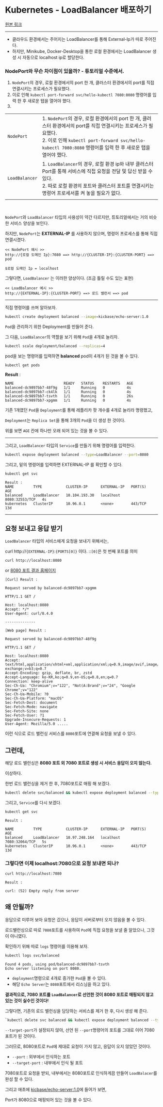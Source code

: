 # Kubernetes - LoadBalancer 배포하기

[원본 링크](https://minikube.sigs.k8s.io/docs/start/)

---

* 클라우드 환경에서는 주어지는 LoadBalancer를 통해 External-Ip가 따로 주어진다.
* 하지만, Minikube, Docker-Desktop을 통한 로컬 환경에서는 LoadBalancer 생성 시 자동으로 localhost ip로 할당한다.

### NodePort와 무슨 차이점이 있을까? - 튜토리얼 수준에서.

1. `NodePort`의 경우, 로컬 환경에서의 port 한 개, 클러스터 환경에서의 port를 직접 연결시키는 프로세스가 필요했다.
2. 이로 인해 `kubectl port-forward svc/hello-kubectl 7080:8080` 명령어를 입력 한 후 새로운 탭을 열어야 했다.
3.

|               |                                                                                                                                                                         |
|---------------|-------------------------------------------------------------------------------------------------------------------------------------------------------------------------|
| `NodePort`    | 1. `NodePort`의 경우, 로컬 환경에서의 port 한 개, 클러스터 환경에서의 port를 직접 연결시키는 프로세스가 필요했다.<br/> 2. 이로 인해 `kubectl port-forward svc/hello-kubectl 7080:8080` 명령어를 입력 한 후 새로운 탭을 열어야 했다. |
| `LoadBalancer` | 1. `LoadBalancer`의 경우, 로컬 환경 ip와 내부 클러스터 Port를 통해 서비스에 직접 요청을 전달 및 답신 받을 수 있다. <br/> 2. 따로 로컬 환경의 포트와 클러스터 포트를 연결시키는 명령어 프로세서를 켜 놓을 필요가 없다.                             |
|               |                                                                                                                                                                         |

<br>

`NodePort`와 `LoadBalancer` 타입의 사용성이 약간 다르지만, 튜토리얼에서는 거의 비슷한 서비스 양상을 보인다.

하지만, `NodePort`는 **EXTERNAL-IP** 를 사용하지 않으며, 명령어 프로세스를 통해 직접 연결시켰다.

```
<< NodePort 예시 >>
http://{로컬 도메인 Ip}:7080 ==> http://{CLUSTER-IP}:{CLUSTER-PORT} ==> pod

$로컬 도메인 Ip = localhost
```

그렇다면, `LoadBalancer` 는 이러한 양상이다. (조금 틀릴 수도 있는 표현)
```
<< LoadBalancer 예시 >>
http://{EXTERNAL-IP}:{CLUSTER-PORT} ==> 로드 밸런서 ==> pod
```

---

직접 명령어를 쓰며 알아보자.

```bash
kubectl create deployment balanced --image=kicbase/echo-server:1.0
```

`Pod`을 관리하기 위한 Deployment를 만들어 준다.

그 다음, `LoadBalancer`의 역할을 보기 위해 `Pod`을 4개로 늘리자.

```bash
kubectl scale deployment/balanced --replicas=4
```
pod을 보는 명령어를 입력하면 **balanced** pod이 4개가 된 것을 볼 수 있다.

```bash
kubectl get pods
```
**Result** : 

```
NAME                       READY   STATUS    RESTARTS   AGE
balanced-dc9897bb7-48f9g   1/1     Running   0          4s
balanced-dc9897bb7-ck4lk   1/1     Running   0          4s
balanced-dc9897bb7-tsvth   1/1     Running   0          26s
balanced-dc9897bb7-xpgmm   1/1     Running   0          4s
```

기존 1개였던 `Pod`을 `Deployment`를 통해 레플리카 팟 개수를 4개로 늘리라 명령했고,

`Deployment`는 `Replica Set`을 통해 3개의 `Pod`을 더 생성 한 것이다.

위를 보면 `AGE` 칸에 하나만 오래 되어 있는 것을 볼 수 있다. 

---

그리고, `LoadBalancer` 타입의 `Service`를 만들기 위해 명령어를 입력한다.
```bash
kubectl expose deployment balanced --type=LoadBalancer --port=8080
```

그리고, 밑의 명령어를 입력하면 EXTERNAL-IP 를 확인할 수 있다.
```bash
kubectl get svc
```
```
Result : 
NAME         TYPE           CLUSTER-IP      EXTERNAL-IP   PORT(S)          AGE
balanced     LoadBalancer   10.104.193.30   localhost     8080:32553/TCP   4s
kubernetes   ClusterIP      10.96.0.1       <none>        443/TCP          13d
```

---

## 요청 보내고 응답 받기

`LoadBalancer` 타입의 서비스에게 요청을 보내기 위해서는,

curl http://`{EXTERNAL-IP}`:`{PORTS[0]}` 이다. ::`[0]`은 첫 번째 포트를 의미

```bash
curl http://localhost:8080
```
or [8080 포트 결과 홈페이지](http://localhost:8080)

```text
[Curl] Result : 

Request served by balanced-dc9897bb7-xpgmm

HTTP/1.1 GET /

Host: localhost:8080
Accept: */*
User-Agent: curl/8.4.0

--------------

[Web page] Result : 

Request served by balanced-dc9897bb7-48f9g

HTTP/1.1 GET /

Host: localhost:8080
Accept: text/html,application/xhtml+xml,application/xml;q=0.9,image/avif,image/webp,image/apng,*/*;q=0.8,application/signed-exchange;v=b3;q=0.7
Accept-Encoding: gzip, deflate, br, zstd
Accept-Language: ko-KR,ko;q=0.9,en-US;q=0.8,en;q=0.7
Connection: keep-alive
Sec-Ch-Ua: "Chromium";v="122", "Not(A:Brand";v="24", "Google Chrome";v="122"
Sec-Ch-Ua-Mobile: ?0
Sec-Ch-Ua-Platform: "macOS"
Sec-Fetch-Dest: document
Sec-Fetch-Mode: navigate
Sec-Fetch-Site: none
Sec-Fetch-User: ?1
Upgrade-Insecure-Requests: 1
User-Agent: Mozilla/5.0 .....
```
이런 식으로 로드 밸런싱 서비스를 `8080`포트에 연결해 요청을 보낼 수 있다.

## 그런데,

해당 로드 밸런싱은 **8080 포트 외 7080 포트로 생성 시 서비스 응답이 오지 않는다.**

이상하다.

한번 로드 밸런싱을 제거 한 후, 7080포트로 매핑 해 보겠다.

```bash
kubectl delete svc/balanced && kubectl expose deployment balanced --type=LoadBalancer --port=7080
```
그리고, `Service`를 다시 보겠다.
```bash
kubectl get svc
```
```text
Result : 

NAME         TYPE           CLUSTER-IP      EXTERNAL-IP   PORT(S)          AGE
balanced     LoadBalancer   10.97.248.164   localhost     7080:32064/TCP   5s
kubernetes   ClusterIP      10.96.0.1       <none>        443/TCP          13d
```

### 그렇다면 이제 localhost:7080으로 요청 보내면 되나?

```bash
curl http://localhost:7080
```

```text
Result : 

curl: (52) Empty reply from server
```

## 왜 안될까?

응답으로 미루어 보아 요청은 갔으나, 응답이 서버로부터 오지 않음을 볼 수 있다.

로드밸런싱으로 따로 `7080`포트를 사용하여 `Pod`에 직접 요청을 보낼 줄 알았으나, 그것이 아니였다.

확인하기 위해 따로 `logs` 명령어를 이용해 보자.

```bash
kubectl logs svc/balanced
```
```text
Found 4 pods, using pod/balanced-dc9897bb7-tsvth
Echo server listening on port 8080.
```
* `deployment`명령으로 4개로 증가한 `Pod`을 볼 수 있다.
* 해당 `Echo Server`는 `8080`포트에서 리스닝을 하고 있다.

**결과적으로, 7080 포트를 `LoadBalancer`로 선언한 것이 8080 포트로 매핑되지 않고 있는 것이 실수인 것이다!**

그렇다면, 기존의 로드 밸런싱을 담당하는 서비스를 제거 한 후, 다시 생성 해 준다.

```bash
`kubectl delete svc balanced && kubectl expose deployment balanced --type=LoadBalancer --port=7080 --target-port=8080
```

`--target-port`가 설정되지 않아, 선언 된 `--port`명령어의 포트를 그대로 이어 7080 포트가 된 것이다.

그러므로, 8080포트로 `Pod`에 제대로 요청이 가지 않고, 응답이 오지 않았던 것이다.

* `--port` : 외부에서 인식하는 포트
* `--target-port` : 내부에서 인식 될 포트

7080포트로 요청을 받되, 내부에서는 8080포트로 인식하게끔 만들어 `LoadBalacer`를 완성 할 수 있다.

그리고 애초에 [kicbase/echo-server:1.0](https://hub.docker.com/layers/kicbase/echo-server/1.0/images/sha256-42a89d9b22e5307cb88494990d5d929c401339f508c0a7e98a4d8ac52623fc5b?context=explore)에 들어가 보면,

Port가 8080으로 매핑되어 있는 것을 볼 수 있다.